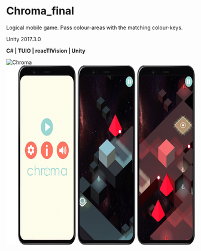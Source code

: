 # Chroma_final
Logical mobile game. Pass colour-areas with the matching colour-keys.

Unity 2017.3.0

**C# | TUIO | reacTIVision | Unity**

<p>
<img src="Images/gameplay_gif.gif" width="222" height="480" alt="Chroma" title="Chroma" /> <img src="Images/chroma_img_2.png" height="480" alt="Chroma images" title="Chroma images" />
</p><br>

